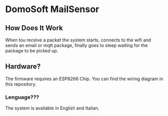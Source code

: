 # DomoSoft MailSensor

## How Does It Work

When tou receive a packet the system starts, connects to the wifi and sends an email or mqtt package, finally goes to sleep waiting for the package to be picked up.

## Hardware?

The firmware requires an ESP8266 Chip.
You can find the wiring diagram in this repository.

### Lenguage???

The system is available in English and Italian.

